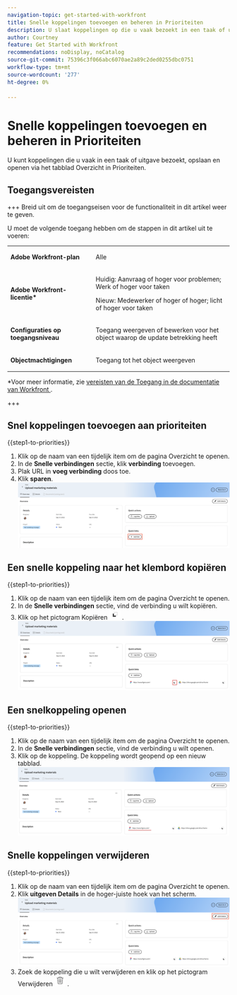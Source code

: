 ```yaml
---
navigation-topic: get-started-with-workfront
title: Snelle koppelingen toevoegen en beheren in Prioriteiten
description: U slaat koppelingen op die u vaak bezoekt in een taak of uitgave bij Prioriteiten.
author: Courtney
feature: Get Started with Workfront
recommendations: noDisplay, noCatalog
source-git-commit: 75396c3f066abc6070ae2a89c2ded0255dbc0751
workflow-type: tm+mt
source-wordcount: '277'
ht-degree: 0%

---
```



# Snelle koppelingen toevoegen en beheren in Prioriteiten

U kunt koppelingen die u vaak in een taak of uitgave bezoekt, opslaan en openen via het tabblad Overzicht in Prioriteiten.

## Toegangsvereisten

+++ Breid uit om de toegangseisen voor de functionaliteit in dit artikel weer te geven.

U moet de volgende toegang hebben om de stappen in dit artikel uit te voeren:

<table style="table-layout:auto"> 
 <col> 
 </col> 
 <col> 
 </col> 
 <tbody> 
  <tr> 
   <td role="rowheader"><strong>Adobe Workfront-plan</strong></td> 
   <td> <p>Alle</p> </td> 
  </tr> 
  <tr> 
   <td role="rowheader"><strong>Adobe Workfront-licentie*</strong></td> 
   <td> 
   <p>Huidig: Aanvraag of hoger voor problemen; Werk of hoger voor taken</p>
   <p>Nieuw: Medewerker of hoger of hoger; licht of hoger voor taken</p> 
   </td> 
  </tr> 
  <tr> 
   <td role="rowheader"><strong>Configuraties op toegangsniveau</strong></td> 
   <td> <p>Toegang weergeven of bewerken voor het object waarop de update betrekking heeft</p></td> 
  </tr> 
  <tr> 
   <td role="rowheader"><strong>Objectmachtigingen</strong></td> 
   <td> <p>Toegang tot het object weergeven</p></td> 
  </tr> 
 </tbody> 
</table>

*Voor meer informatie, zie [ vereisten van de Toegang in de documentatie van Workfront ](/help/quicksilver/administration-and-setup/add-users/access-levels-and-object-permissions/access-level-requirements-in-documentation.md).

+++

## Snel koppelingen toevoegen aan prioriteiten

{{step1-to-priorities}}

1. Klik op de naam van een tijdelijk item om de pagina Overzicht te openen.
1. In de **Snelle verbindingen** sectie, klik **verbinding** toevoegen.
1. Plak URL in **voeg verbinding** doos toe.
1. Klik **sparen**.
   ![](assets/add-link.png)

## Een snelle koppeling naar het klembord kopiëren

{{step1-to-priorities}}

1. Klik op de naam van een tijdelijk item om de pagina Overzicht te openen.
1. In de **Snelle verbindingen** sectie, vind de verbinding u wilt kopiëren.
1. Klik op het pictogram Kopiëren ![](assets/copy-icon.png) .
   ![](assets/copy-link.png)

## Een snelkoppeling openen

{{step1-to-priorities}}

1. Klik op de naam van een tijdelijk item om de pagina Overzicht te openen.
1. In de **Snelle verbindingen** sectie, vind de verbinding u wilt openen.
1. Klik op de koppeling. De koppeling wordt geopend op een nieuw tabblad.
   ![](assets/open-link.png)

## Snelle koppelingen verwijderen

{{step1-to-priorities}}

1. Klik op de naam van een tijdelijk item om de pagina Overzicht te openen.
1. Klik **uitgeven Details** in de hoger-juiste hoek van het scherm.
   ![](assets/edit-details.png)
1. Zoek de koppeling die u wilt verwijderen en klik op het pictogram Verwijderen ![](assets/delete-icon.png) .